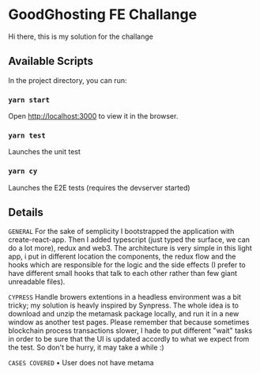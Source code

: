 # GoodGhosting FE Challange

Hi there, this is my solution for the challange

## Available Scripts

In the project directory, you can run:

### `yarn start`

Open [http://localhost:3000](http://localhost:3000) to view it in the browser.

### `yarn test`

Launches the unit test

### `yarn cy`

Launches the E2E tests (requires the devserver started)

## Details

`GENERAL`
For the sake of semplicity I bootstrapped the application with create-react-app. Then I added
typescript (just typed the surface, we can do a lot more), redux and web3.
The architecture is very simple in this light app, i put in different location the components,
the redux flow and the hooks which are responsible for the logic and the side effects (I prefer
to have different small hooks that talk to each other rather than few giant unreadable files).

`CYPRESS`
Handle browers extentions in a headless environment was a bit tricky; my solution is heavly
inspired by Synpress. The whole idea is to download and unzip the metamask package locally,
and run it in a new window as another test pages. Please remember that because sometimes blockchain process transactions slower, I hade to put different "wait" tasks in order to be sure that the UI is updated accordly to what we expect from the test. So don't be hurry, it may take a while :)

`CASES COVERED`
• User does not have metama

